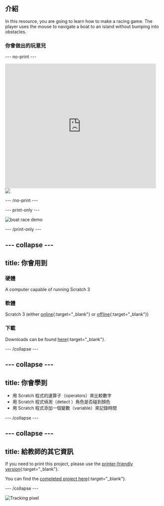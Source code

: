 ## 介紹

In this resource, you are going to learn how to make a racing game. The player uses the mouse to navigate a boat to an island without bumping into obstacles.

### 你會做出的玩意兒

\--- no-print \---

<div class="scratch-preview">
  <iframe allowtransparency="true" width="485" height="402" src="https://scratch.mit.edu/projects/embed/276662533/?autostart=false" frameborder="0" scrolling="no"></iframe>
  <img src="images/boat_race_demo.png">
</div>

\--- /no-print \---

\--- print-only \---

![boat race demo](images/boat_race_demo.png)

\--- /print-only \---

## \--- collapse \---

## title: 你會用到

### 硬體

A computer capable of running Scratch 3

### 軟體

Scratch 3 (either [online](https://rpf.io/scratchon){:target="_blank"} or [offline](https://rpf.io/scratchoff){:target="_blank"})

### 下載

Downloads can be found [here](http://rpf.io/p/en/boat-race-go){:target="_blank"}.

\--- /collapse \---

## \--- collapse \---

## title: 你會學到

- 用 Scratch 程式的運算子（operators）來比較數字
- 用 Scratch 程式偵測（detect ）角色是否碰到顏色
- 用 Scratch 程式添加一個變數（variable）來記錄時間

\--- /collapse \---

## \--- collapse \---

## title: 給教師的其它資訊

If you need to print this project, please use the [printer-friendly version](https://projects.raspberrypi.org/en/projects/boat-race/print){:target="_blank"}.

You can find the [completed project here](http://rpf.io/p/en/boat-race-get){:target="_blank"}.

\--- /collapse \---

![Tracking pixel](https://code.org/api/hour/begin_codeclub_boatrace.png)